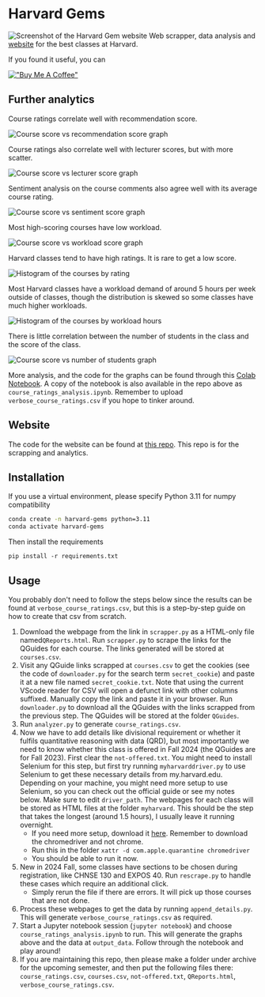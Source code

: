 # Harvard Gems

![Screenshot of the Harvard Gem website](readme-images/readme-screenshot.png)
Web scrapper, data analysis and [website](https://jeqcho.github.io/harvard-gems) for the best classes at Harvard.


If you found it useful, you can

[!["Buy Me A Coffee"](https://www.buymeacoffee.com/assets/img/custom_images/orange_img.png)](https://www.buymeacoffee.com/jeqcho)

## Further analytics

Course ratings correlate well with recommendation score.

![Course score vs recommendation score graph](readme-images/course_vs_rec.png)

Course ratings also correlate well with lecturer scores, but with more scatter.

![Course score vs lecturer score graph](readme-images/course_vs_lecturer.png)

Sentiment analysis on the course comments also agree well with its average course rating.

![Course score vs sentiment score graph](readme-images/course_vs_sentiment.png)

Most high-scoring courses have low workload.

![Course score vs workload score graph](readme-images/course_vs_workload.png)

Harvard classes tend to have high ratings. It is rare to get a low score.

![Histogram of the courses by rating](readme-images/course_score_freq.png)

Most Harvard classes have a workload demand of around 5 hours per week outside of classes, though the distribution is skewed so some classes have much higher workloads.

![Histogram of the courses by workload hours](readme-images/workload_freq.png)

There is little correlation between the number of students in the class and the score of the class.

![Course score vs number of students graph](readme-images/course_vs_num_students.png)

More analysis, and the code for the graphs can be found through this [Colab Notebook](https://colab.research.google.com/drive/1WR3_DSCN_aL7l6b5yqrqto8116Ktb_TY?usp=sharing). A copy of
the notebook is also available in the repo above as `course_ratings_analysis.ipynb`. Remember to upload `verbose_course_ratings.csv` if you hope to tinker around.

## Website
The code for the website can be found at [this repo](https://github.com/jeqcho/harvard-gems). This repo is for the scrapping and analytics.

## Installation

If you use a virtual environment, please specify Python 3.11 for numpy compatibility

```bash
conda create -n harvard-gems python=3.11
conda activate harvard-gems
```

Then install the requirements

`pip install -r requirements.txt`

## Usage

You probably don't need to follow the steps below since the results can be found at `verbose_course_ratings.csv`, but
this is a step-by-step guide on how to create that csv from scratch.

1. Download the webpage from the link in `scrapper.py` as a HTML-only file named`QReports.html`. Run `scrapper.py` to scrape the links for the QGuides for each course. The links generated will be stored at `courses.csv`.
2. Visit any QGuide links scrapped at `courses.csv` to get the cookies (see the code of `downloader.py` for the search term `secret_cookie`) and paste it at a new file named `secret_cookie.txt`. Note that using the current VScode reader for CSV will open a defunct link with other columns suffixed. Manually copy the link and paste it in your browser. Run `downloader.py` to download all the QGuides with the links scrapped from the previous step. The QGuides will be
   stored at the folder `QGuides`.
3. Run `analyzer.py` to generate `course_ratings.csv`.
4. Now we have to add details like divisional requirement or whether it fulfils quantitative reasoning with data (QRD),
   but most importantly we need to know whether this class is offered in Fall 2024 (the QGuides are for Fall 2023). First clear the `not-offered.txt`. You might need to install Selenium for this step, but first try running `myharvarddriver.py` to use Selenium to get these necessary details from my.harvard.edu. Depending on your machine, you might need more setup to use Selenium, so you can check out the official guide or see my notes below. Make sure to edit `driver_path`. The webpages for each class will be stored as HTML files at the folder `myharvard`. This should be the step that takes the longest (around 1.5 hours), I usually leave it running overnight.
   - If you need more setup, download it [here](https://googlechromelabs.github.io/chrome-for-testing/#stable). Remember to download the chromedriver and not chrome.
   - Run this in the folder `xattr -d com.apple.quarantine chromedriver`
   - You should be able to run it now.
5. New in 2024 Fall, some classes have sections to be chosen during registration, like CHNSE 130 and EXPOS 40. Run `rescrape.py` to handle these cases which require an additional click.
   - Simply rerun the file if there are errors. It will pick up those courses that are not done.
6. Process these webpages to get the data by running `append_details.py`. This will generate `verbose_course_ratings.csv` as required.
7. Start a Jupyter notebook session (`jupyter notebook`) and choose `course_ratings_analysis.ipynb` to run. This will generate the graphs above and the data at `output_data`. Follow through the notebook and play around!
8. If you are maintaining this repo, then please make a folder under archive for the upcoming semester, and then put the following files there: `course_ratings.csv`, `courses.csv`, `not-offered.txt`, `QReports.html`, `verbose_course_ratings.csv`.
